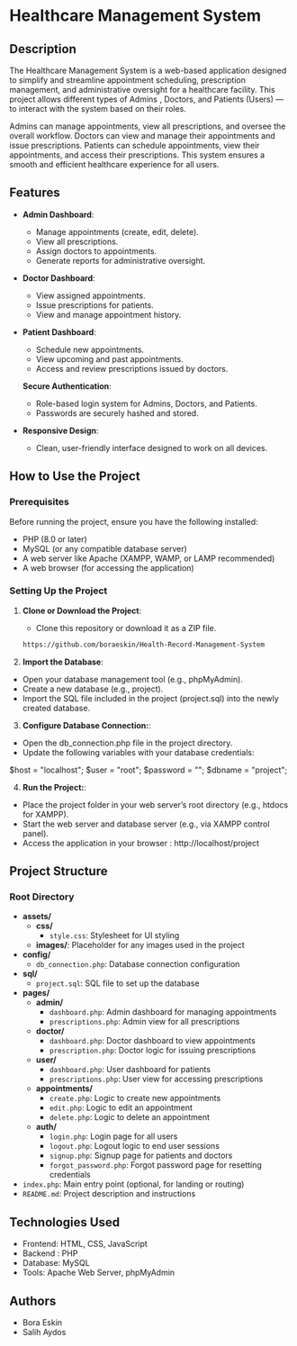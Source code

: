 # Healthcare Management System

## Description

The Healthcare Management System is a web-based application designed to simplify and streamline appointment scheduling, prescription management, and administrative oversight for a healthcare facility. This project allows different types of Admins , Doctors, and Patients (Users) — to interact with the system based on their roles. 

Admins can manage appointments, view all prescriptions, and oversee the overall workflow. Doctors can view and manage their appointments and issue prescriptions. Patients can schedule appointments, view their appointments, and access their prescriptions. This system ensures a smooth and efficient healthcare experience for all users.

## Features
- **Admin Dashboard**: 
  - Manage appointments (create, edit, delete).
  - View all prescriptions.
  - Assign doctors to appointments.
  - Generate reports for administrative oversight.
  
- **Doctor Dashboard**:
  - View assigned appointments.
  - Issue prescriptions for patients.
  - View and manage appointment history.

- **Patient Dashboard**:
  - Schedule new appointments.
  - View upcoming and past appointments.
  - Access and review prescriptions issued by doctors.

   **Secure Authentication**:
  - Role-based login system for Admins, Doctors, and Patients.
  - Passwords are securely hashed and stored.

- **Responsive Design**:
  - Clean, user-friendly interface designed to work on all devices.

## How to Use the Project

### Prerequisites
  Before running the project, ensure you have the following installed:
  - PHP (8.0 or later)
  - MySQL (or any compatible database server)
  - A web server like Apache (XAMPP, WAMP, or LAMP recommended)
  - A web browser (for accessing the application)


  ### Setting Up the Project

1. **Clone or Download the Project**:
   - Clone this repository or download it as a ZIP file.

   ```bash
   https://github.com/boraeskin/Health-Record-Management-System

2. **Import the Database**:
- Open your database management tool (e.g., phpMyAdmin).
- Create a new database (e.g., project).
- Import the SQL file included in the project (project.sql) into the newly created database.

3. **Configure Database Connection:**:
- Open the db_connection.php file in the project directory.
- Update the following variables with your database credentials:

$host = "localhost";
$user = "root";
$password = "";
$dbname = "project";

4. **Run the Project:**:
- Place the project folder in your web server’s root directory (e.g., htdocs for XAMPP).
- Start the web server and database server (e.g., via XAMPP control panel).
- Access the application in your browser : 
      http://localhost/project
                     

## Project Structure

### Root Directory
- **assets/**
  - **css/**
    - `style.css`: Stylesheet for UI styling
  - **images/**: Placeholder for any images used in the project
- **config/**
  - `db_connection.php`: Database connection configuration
- **sql/**
  - `project.sql`: SQL file to set up the database
- **pages/**
  - **admin/**
    - `dashboard.php`: Admin dashboard for managing appointments
    - `prescriptions.php`: Admin view for all prescriptions
  - **doctor/**
    - `dashboard.php`: Doctor dashboard to view appointments
    - `prescription.php`: Doctor logic for issuing prescriptions
  - **user/**
    - `dashboard.php`: User dashboard for patients
    - `prescriptions.php`: User view for accessing prescriptions
  - **appointments/**
    - `create.php`: Logic to create new appointments
    - `edit.php`: Logic to edit an appointment
    - `delete.php`: Logic to delete an appointment
  - **auth/**
    - `login.php`: Login page for all users
    - `logout.php`: Logout logic to end user sessions
    - `signup.php`: Signup page for patients and doctors
    - `forgot_password.php`: Forgot password page for resetting credentials
- `index.php`: Main entry point (optional, for landing or routing)
- `README.md`: Project description and instructions



## Technologies Used
- Frontend: HTML, CSS, JavaScript
- Backend : PHP
- Database: MySQL
- Tools: Apache Web Server, phpMyAdmin

## Authors
- Bora Eskin
- Salih Aydos
